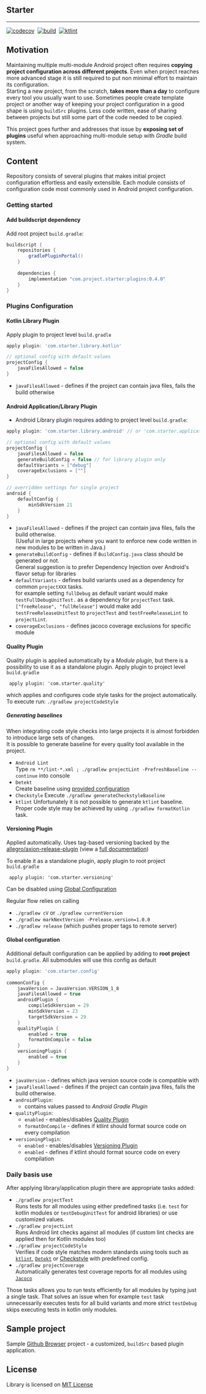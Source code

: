 ## Starter
___

[![codecov](https://codecov.io/gh/mateuszkwiecinski/project-starter/branch/master/graph/badge.svg)](https://codecov.io/gh/mateuszkwiecinski/project-starter)
&nbsp;[![build](https://github.com/mateuszkwiecinski/project-starter/workflows/Build%20project/badge.svg)](https://github.com/mateuszkwiecinski/project-starter/actions)
&nbsp;[![ktlint](https://img.shields.io/badge/code%20style-%E2%9D%A4-FF4081.svg)](https://ktlint.github.io/)

## Motivation

Maintaining multiple multi-module Android project often requires **copying project configuration across different projects**.
Even when project reaches more advanced stage it is still required to put non minimal effort to maintain its configuration.  
Starting a new project, from the scratch, **takes more than a day** to configure every tool you usually want to use.
Sometimes people create template project or another way of keeping your project configuration in a good shape is using `buildSrc` plugins.
Less code written, ease of sharing between projects but still some part of the code needed to be copied.

This project goes further and addresses that issue by **exposing set of plugins** useful when approaching multi-module setup with _Gradle_ build system.

## Content

Repository consists of several plugins that makes initial project configuration effortless and easily extensible.
Each module consists of configuration code most commonly used in Android project configuration.

### Getting started

#### Add buildscript dependency

Add root project `build.gradle`:
``` groovy
buildscript {
    repositories {
        gradlePluginPortal()
    }
    
    dependencies {
        implementation "com.project.starter:plugins:0.4.0"
    }
}
```

### Plugins Configuration
#### Kotlin Library Plugin
Apply plugin to project level `build.gradle`

``` groovy
apply plugin: 'com.starter.library.kotlin'

// optional config with default values
projectConfig {
    javaFilesAllowed = false
}
```

- `javaFilesAllowed` - defines if the project can contain java files, fails the build otherwise

#### Android Application/Library Plugin
- Android Library plugin requires adding to project level `build.gradle`:

``` groovy
apply plugin: 'com.starter.library.android' // or 'com.starter.application.android'

// optional config with default values
projectConfig {
    javaFilesAllowed = false
    generateBuildConfig = false // for library plugin only 
    defaultVariants = ["debug"]
    coverageExclusions = [""]
}

// overridden settings for single project
android {
    defaultConfig {
        minSdkVersion 21
    }
}
```

- `javaFilesAllowed` - defines if the project can contain java files, fails the build otherwise.  
(Useful in large projects where you want to enforce new code written in new modules to be written in Java.)
- `generateBuildConfig` - defines if `BuildConfig.java` class should be generated or not.  
General suggestion is to prefer Dependency Injection over Android's flavor setup for libraries
- `defaultVariants` - defines build variants used as a dependency for common `projectXXX` tasks.  
for example setting `fullDebug` as default variant would make `testFullDebugUnitTest.` as a dependency for `projectTest` task.
`["freeRelease", "fullRelease"]` would make add `testFreeReleaseUnitTest` to `projectTest` and `testFreeReleaseLint` to `projectLint`.
- `coverageExclusions` - defines jacoco coverage exclusions for specific module

#### Quality Plugin

Quality plugin is applied automatically by a _Module plugin_, but there is a possibility to use it as a standalone plugin.
Apply plugin to project level `build.gradle`
```
 apply plugin: 'com.starter.quality'
```
which applies and configures code style tasks for the project automatically.  
To execute run: `./gradlew projectCodeStyle`

##### Generating baselines

When integrating code style checks into large projects it is almost forbidden to introduce large sets of changes.  
It is possible to generate baseline for every quality tool available in the project.
- `Android Lint`  
    Type `rm **/lint-*.xml ; ./gradlew projectLint -PrefreshBaseline --continue` into console
- `Detekt`  
    Create baseline using [provided configuration](https://github.com/arturbosch/detekt/blob/master/docs/pages/baseline.md)
- `Checkstyle`
    Execute `./gradlew generateCheckstyleBaseline`
- `ktlint`
    Unfortunately it is not possible to generate `ktlint` baseline.
    Proper code style may be achieved by using `./gradlew formatKotlin` task.

#### Versioning Plugin

Applied automatically.
Uses tag-based versioning backed by the [allegro/axion-release-plugin](https://github.com/allegro/axion-release-plugin) (view a [full documentation](https://github.com/allegro/axion-release-plugin))

To enable it as a standalone plugin, apply plugin to root project `build.gradle`
```
 apply plugin: 'com.starter.versioning'
```
Can be disabled using [Global Configuration](#global-configuration)

Regular flow relies on calling
- `./gradlew cV` or `./gradlew currentVersion`
- `./gradlew markNextVersion -Prelease.version=1.0.0`
- `./gradlew release` (which pushes proper tags to remote server)

#### Global configuration

Additional default configuration can be applied by adding to **root project** `build.gradle`.
All submodules will use this config as default

``` groovy
apply plugin: 'com.starter.config'
 
commonConfig {
    javaVersion = JavaVersion.VERSION_1_8
    javaFilesAllowed = true
    androidPlugin {
        compileSdkVersion = 29
        minSdkVersion = 23
        targetSdkVersion = 29
    }
    qualityPlugin {
        enabled = true
        formatOnCompile = false
    }
    versioningPlugin {
        enabled = true
    }
}
```

- `javaVersion` - defines which java version source code is compatible with
- `javaFilesAllowed` - defines if the project can contain java files, fails the build otherwise.
- `androidPlugin`:
    - contains values passed to _Android Gradle Plugin_
- `qualityPlugin`:
    - `enabled` - enables/disables [Quality Plugin](#quality-plugin)
    - `formatOnCompile` - defines if ktlint should format source code on every compilation
- `versioningPlugin`:
    - `enabled` - enables/disables [Versioning Plugin](#versioning-plugin)
    - `enabled` - defines if ktlint should format source code on every compilation

### Daily basis use
After applying library/application plugin there are appropriate tasks added:
- `./gradlew projectTest`  
Runs tests for all modules using either predefined tasks (i.e. `test` for kotlin modules or `testDebugUnitTest` for android libraries) or use customized values.
- `./gradlew projectLint`  
Runs Android lint checks against all modules (if custom lint checks are applied then for Kotlin modules too)
- `./gradlew projectCodeStyle`  
Verifies if code style matches modern standards using tools such as [`ktlint`](https://github.com/pinterest/ktlint), [`Detekt`](https://github.com/arturbosch/detekt) or [Checkstyle](https://checkstyle.org/) with predefined config.
- `./gradlew projectCoverage`  
Automatically generates test coverage reports for all modules using [`Jacoco`](https://github.com/jacoco/jacoco)

Those tasks allows you to run tests efficiently for all modules by typing just a single task.
That solves an issue when for example `test` task unnecessarily executes tests for all build variants and more strict `testDebug` skips executing tests in kotlin only modules.

## Sample project
Sample [Github Browser](https://github.com/mateuszkwiecinski/github_browser) project - a customized, `buildSrc` based plugin application.

## License
Library is licensed on [MIT License](/LICENSE)

